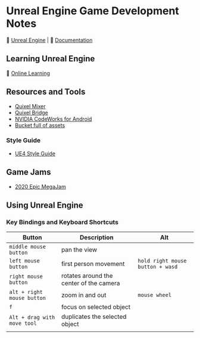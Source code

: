 # Unreal Engine Game Development Notes

:link: [Unreal Engine](https://www.unrealengine.com/) | :book: [Documentation](https://docs.unrealengine.com/en-US/index.html)

## Learning Unreal Engine
  
:beginner: [Online Learning](https://www.unrealengine.com/en-US/onlinelearning-courses)

## Resources and Tools

- [Quixel Mixer](https://quixel.com/mixer)
- [Quixel Bridge](https://quixel.com/bridge)
- [NVIDIA CodeWorks for Android](https://developer.nvidia.com/codeworks-android)
- [Bucket full of assets](https://unrealbucket.com/)

### Style Guide

- [UE4 Style Guide](https://github.com/Allar/ue4-style-guide)

## Game Jams

- [2020 Epic MegaJam](https://itch.io/jam/2020-epic-megajam)

## Using Unreal Engine

### Key Bindings and Keyboard Shortcuts

| Button                      | Description                             | Alt                              |
| --------------------------- | --------------------------------------- | -------------------------------- |
| `middle mouse button`       | pan the view                            |                                  |
| `left mouse button`         | first person movement                   | `hold right mouse button + wasd` |
| `right mouse button`        | rotates around the center of the camera |                                  |
| `alt + right mouse button`  | zoom in and out                         | `mouse wheel`                    |
| `f`                         | focus on selected object                |                                  |
| `Alt + drag with move tool` | duplicates the selected object          |                                  |
|                             |                                         |                                  |
